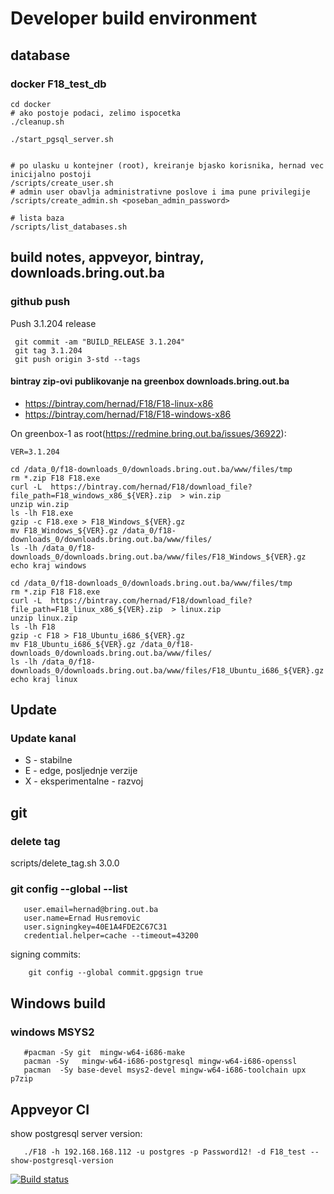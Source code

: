 # Developer build environment

## database

### docker F18_test_db

    cd docker
    # ako postoje podaci, zelimo ispocetka
    ./cleanup.sh

    ./start_pgsql_server.sh


    # po ulasku u kontejner (root), kreiranje bjasko korisnika, hernad vec inicijalno postoji
    /scripts/create_user.sh
    # admin user obavlja administrativne poslove i ima pune privilegije
    /scripts/create_admin.sh <poseban_admin_password>

    # lista baza
    /scripts/list_databases.sh

## build notes, appveyor, bintray, downloads.bring.out.ba


### github push


Push 3.1.204 release

     git commit -am "BUILD_RELEASE 3.1.204"
     git tag 3.1.204
     git push origin 3-std --tags


#### bintray zip-ovi publikovanje na greenbox downloads.bring.out.ba

  * https://bintray.com/hernad/F18/F18-linux-x86
  * https://bintray.com/hernad/F18/F18-windows-x86

On greenbox-1 as root(https://redmine.bring.out.ba/issues/36922):

    VER=3.1.204

    cd /data_0/f18-downloads_0/downloads.bring.out.ba/www/files/tmp
    rm *.zip F18 F18.exe
    curl -L  https://bintray.com/hernad/F18/download_file?file_path=F18_windows_x86_${VER}.zip  > win.zip
    unzip win.zip
    ls -lh F18.exe
    gzip -c F18.exe > F18_Windows_${VER}.gz
    mv F18_Windows_${VER}.gz /data_0/f18-downloads_0/downloads.bring.out.ba/www/files/
    ls -lh /data_0/f18-downloads_0/downloads.bring.out.ba/www/files/F18_Windows_${VER}.gz
    echo kraj windows

    cd /data_0/f18-downloads_0/downloads.bring.out.ba/www/files/tmp
    rm *.zip F18 F18.exe
    curl -L  https://bintray.com/hernad/F18/download_file?file_path=F18_linux_x86_${VER}.zip  > linux.zip
    unzip linux.zip
    ls -lh F18
    gzip -c F18 > F18_Ubuntu_i686_${VER}.gz
    mv F18_Ubuntu_i686_${VER}.gz /data_0/f18-downloads_0/downloads.bring.out.ba/www/files/
    ls -lh /data_0/f18-downloads_0/downloads.bring.out.ba/www/files/F18_Ubuntu_i686_${VER}.gz
    echo kraj linux


## Update

### Update kanal

* S - stabilne
* E - edge, posljednje verzije
* X - eksperimentalne - razvoj








## git

### delete tag

   scripts/delete_tag.sh 3.0.0


### git config --global --list

       user.email=hernad@bring.out.ba
       user.name=Ernad Husremovic
       user.signingkey=40E1A4FDE2C67C31
       credential.helper=cache --timeout=43200

 signing commits:

        git config --global commit.gpgsign true


## Windows build

### windows MSYS2

       #pacman -Sy git  mingw-w64-i686-make
       pacman -Sy   mingw-w64-i686-postgresql mingw-w64-i686-openssl
       pacman  -Sy base-devel msys2-devel mingw-w64-i686-toolchain upx p7zip


## Appveyor CI


show postgresql server version:

       ./F18 -h 192.168.168.112 -u postgres -p Password12! -d F18_test --show-postgresql-version



[![Build status](https://ci.appveyor.com/api/projects/status/eg8qsklygduukk87?svg=true)](https://ci.appveyor.com/project/hernad/f18-knowhow)
